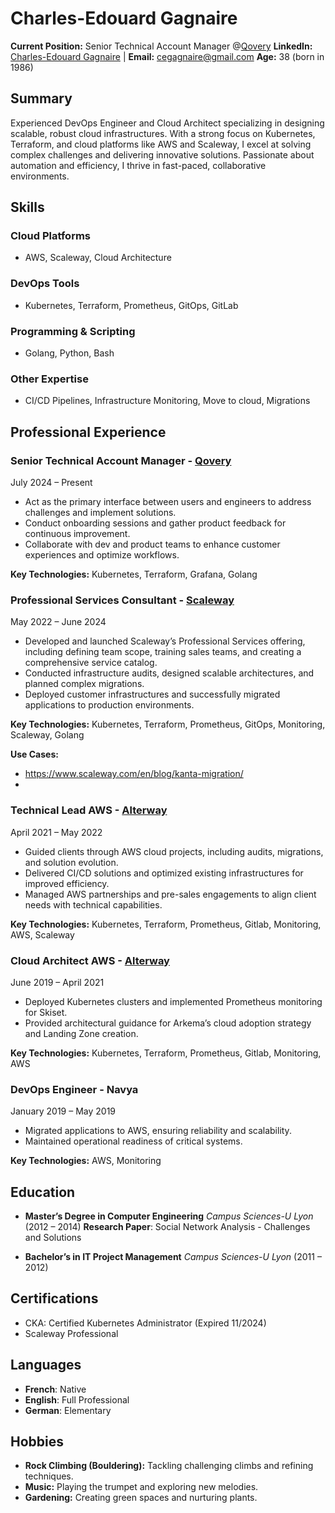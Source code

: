 # Charles-Edouard Gagnaire

**Current Position:** Senior Technical Account Manager @[Qovery](https://www.qovery.com/)
**LinkedIn:** [Charles-Edouard Gagnaire](https://www.linkedin.com/in/charles-edouard-gagnaire-a4bb1642/) | **Email:** [cegagnaire@gmail.com](mailto:cegagnaire@gmail.com)
**Age:** 38 (born in 1986)

## Summary

Experienced DevOps Engineer and Cloud Architect specializing in designing scalable, robust cloud infrastructures. With a strong focus on Kubernetes, Terraform, and cloud platforms like AWS and Scaleway, I excel at solving complex challenges and delivering innovative solutions. Passionate about automation and efficiency, I thrive in fast-paced, collaborative environments.

## Skills

### Cloud Platforms

- AWS, Scaleway, Cloud Architecture

### DevOps Tools

- Kubernetes, Terraform, Prometheus, GitOps, GitLab

### Programming & Scripting

- Golang, Python, Bash

### Other Expertise

- CI/CD Pipelines, Infrastructure Monitoring, Move to cloud, Migrations

## Professional Experience

### **Senior Technical Account Manager** - **[Qovery](https://www.qovery.com/)**

July 2024 – Present

- Act as the primary interface between users and engineers to address challenges and implement solutions.
- Conduct onboarding sessions and gather product feedback for continuous improvement.
- Collaborate with dev and product teams to enhance customer experiences and optimize workflows.

**Key Technologies:** Kubernetes, Terraform, Grafana, Golang

### **Professional Services Consultant** - **[Scaleway](https://www.scaleway.com/)**

May 2022 – June 2024

- Developed and launched Scaleway’s Professional Services offering, including defining team scope, training sales teams, and creating a comprehensive service catalog.
- Conducted infrastructure audits, designed scalable architectures, and planned complex migrations.
- Deployed customer infrastructures and successfully migrated applications to production environments.

**Key Technologies:** Kubernetes, Terraform, Prometheus, GitOps, Monitoring, Scaleway, Golang

**Use Cases:**

- https://www.scaleway.com/en/blog/kanta-migration/
-

### **Technical Lead AWS** - **[Alterway](https://www.alterway.fr/)**

April 2021 – May 2022

- Guided clients through AWS cloud projects, including audits, migrations, and solution evolution.
- Delivered CI/CD solutions and optimized existing infrastructures for improved efficiency.
- Managed AWS partnerships and pre-sales engagements to align client needs with technical capabilities.

**Key Technologies:** Kubernetes, Terraform, Prometheus, Gitlab, Monitoring, AWS, Scaleway

### **Cloud Architect AWS** - **[Alterway](https://www.alterway.fr/)**

June 2019 – April 2021

- Deployed Kubernetes clusters and implemented Prometheus monitoring for Skiset.
- Provided architectural guidance for Arkema’s cloud adoption strategy and Landing Zone creation.

**Key Technologies:** Kubernetes, Terraform, Prometheus, Gitlab, Monitoring, AWS

### **DevOps Engineer** - **Navya**

January 2019 – May 2019

- Migrated applications to AWS, ensuring reliability and scalability.
- Maintained operational readiness of critical systems.

**Key Technologies:** AWS, Monitoring

## Education

- **Master’s Degree in Computer Engineering**
  _Campus Sciences-U Lyon_ (2012 – 2014)
  **Research Paper**: Social Network Analysis - Challenges and Solutions

- **Bachelor’s in IT Project Management**
  _Campus Sciences-U Lyon_ (2011 – 2012)

## Certifications

- CKA: Certified Kubernetes Administrator (Expired 11/2024)
- Scaleway Professional

## Languages

- **French**: Native
- **English**: Full Professional
- **German**: Elementary

## Hobbies

- **Rock Climbing (Bouldering):** Tackling challenging climbs and refining techniques.
- **Music:** Playing the trumpet and exploring new melodies.
- **Gardening:** Creating green spaces and nurturing plants.
